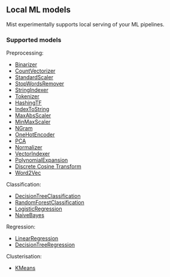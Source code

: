 ## Local ML models

Mist experimentally supports local serving of your ML pipelines.

### Supported models

Preprocessing:
  - [Binarizer](./../examples-spark2/src/main/scala/BinarizerJob.scala)
  - [CountVectorizer](./../examples-spark2/src/main/scala/CountVectorizerJob.scala)
  - [StandardScaler](./../examples-spark2/src/main/scala/StandardScalerJob.scala)
  - [StopWordsRemover](./../examples-spark2/src/main/scala/StopWordsRemoverJob.scala)
  - [StringIndexer](./../examples-spark2/src/main/scala/StringIndexerJob.scala)
  - [Tokenizer](./../examples-spark2/src/main/scala/MLClassification.scala)
  - [HashingTF](./../examples-spark2/src/main/scala/MLClassification.scala)
  - [IndexToString](./../examples-spark2/src/main/scala/IndexToStringJob.scala)
  - [MaxAbsScaler](./../examples-spark2/src/main/scala/MaxAbsScalerJob.scala)
  - [MinMaxScaler](./../examples-spark2/src/main/scala/MinMaxScalerJob.scala)
  - [NGram](./../examples-spark2/src/main/scala/NgramJob.scala)
  - [OneHotEncoder](./../examples-spark2/src/main/scala/OneHotEncoderJob.scala)
  - [PCA](./../examples-spark2/src/main/scala/PCAJob.scala)
  - [Normalizer](./../examples-spark2/src/main/scala/NormalizerJob.scala)
  - [VectorIndexer](./../examples-spark2/src/main/scala/DTreeRegressionJob.scala)
  - [PolynomialExpansion](./../examples-spark2/src/main/scala/PolynomialExpansionJob.scala)
  - [Discrete Cosine Transform](./../examples-spark2/src/main/scala/DCTJob.scala)
  - [Word2Vec](./../examples-spark2/src/main/scala/Word2VecJob.scala)
  
Classification:
  - [DecisionTreeClassification](./../examples-spark2/src/main/scala/DTreeClassificationJob.scala)
  - [RandomForestClassification](./../examples-spark2/src/main/scala/RandomForestClassificationJob.scala)
  - [LogisticRegression](./../examples-spark2/src/main/scala/MLClassification.scala)
  - [NaiveBayes](./../examples-spark2/src/main/scala/NaiveBayesJob.scala)

Regression:
  - [LinearRegression](./../examples-spark2/src/main/scala/LinearRegressionJob.scala)
  - [DecisionTreeRegression](./../examples-spark2/src/main/scala/DTreeRegressionJob.scala)

Clusterisation:
  - [KMeans](./../examples-spark2/src/main/scala/KMeansJob.scala)